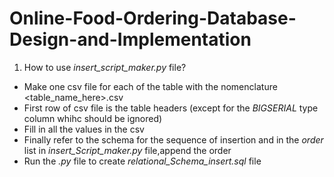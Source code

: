 # Online-Food-Ordering-Database-Design-and-Implementation

1) How to use *insert_script_maker.py* file?
- Make one csv file for each of the table with the nomenclature <table_name_here>.csv
- First row of csv file is the table headers (except for the *BIGSERIAL* type column whihc should be ignored)
- Fill in all the values in the csv
- Finally refer to the schema for the sequence of insertion and in the *order* list in *insert_Script_maker.py* file,append the order
- Run the *.py* file to create *relational_Schema_insert.sql* file
